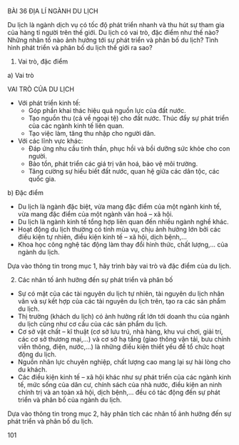 BÀI 36 ĐỊA LÍ NGÀNH DU LỊCH

Du lịch là ngành dịch vụ có tốc độ phát triển nhanh và thu hút sự tham gia của hàng tỉ người trên thế giới. Du lịch có vai trò, đặc điểm như thế nào? Những nhân tố nào ảnh hưởng tới sự phát triển và phân bố du lịch? Tình hình phát triển và phân bố du lịch thế giới ra sao?

1. Vai trò, đặc điểm

a) Vai trò

VAI TRÒ CỦA DU LỊCH
- Với phát triển kinh tế:
  + Góp phần khai thác hiệu quả nguồn lực của đất nước.
  + Tạo nguồn thu (cả về ngoại tệ) cho đất nước. Thúc đẩy sự phát triển của các ngành kinh tế liên quan.
  + Tạo việc làm, tăng thu nhập cho người dân.
- Với các lĩnh vực khác:
  + Đáp ứng nhu cầu tinh thần, phục hồi và bồi dưỡng sức khỏe cho con người.
  + Bảo tồn, phát triển các giá trị văn hoá, bảo vệ môi trường.
  + Tăng cường sự hiểu biết đất nước, quan hệ giữa các dân tộc, các quốc gia.

b) Đặc điểm
- Du lịch là ngành đặc biệt, vừa mang đặc điểm của một ngành kinh tế, vừa mang đặc điểm của một ngành văn hoá – xã hội.
- Du lịch là ngành kinh tế tổng hợp liên quan đến nhiều ngành nghề khác.
- Hoạt động du lịch thường có tính mùa vụ, chịu ảnh hưởng lớn bởi các điều kiện tự nhiên, điều kiện kinh tế – xã hội, dịch bệnh,...
- Khoa học công nghệ tác động làm thay đổi hình thức, chất lượng,... của ngành du lịch.

Dựa vào thông tin trong mục 1, hãy trình bày vai trò và đặc điểm của du lịch.

2. Các nhân tố ảnh hưởng đến sự phát triển và phân bố
- Sự có mặt của các tài nguyên du lịch tự nhiên, tài nguyên du lịch nhân văn và sự kết hợp của các tài nguyên du lịch trên, tạo ra các sản phẩm du lịch.
- Thị trường (khách du lịch) có ảnh hưởng rất lớn tới doanh thu của ngành du lịch cũng như cơ cấu của các sản phẩm du lịch.
- Cơ sở vật chất – kĩ thuật (cơ sở lưu trú, nhà hàng, khu vui chơi, giải trí, các cơ sở thương mại,...) và cơ sở hạ tầng (giao thông vận tải, bưu chính viễn thông, điện, nước,...) là những điều kiện thiết yếu để tổ chức hoạt động du lịch.
- Nguồn nhân lực chuyên nghiệp, chất lượng cao mang lại sự hài lòng cho du khách.
- Các điều kiện kinh tế – xã hội khác như sự phát triển của các ngành kinh tế, mức sống của dân cư, chính sách của nhà nước, điều kiện an ninh chính trị và an toàn xã hội, dịch bệnh,... đều có tác động đến sự phát triển và phân bố của ngành du lịch.

Dựa vào thông tin trong mục 2, hãy phân tích các nhân tố ảnh hưởng đến sự phát triển và phân bố du lịch.

101